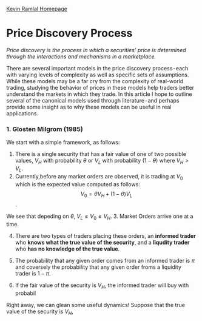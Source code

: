 [Kevin Ramlal Homepage](kevinramlal.github.io)


#  Price Discovery Process 
*Price discovery is the process in which a securities' price is determined through the interactions and mechanisms in a marketplace.* 

There are several important models in the price discovery process - each with varying levels of complexity as well as specific sets of assumptions. While these models may be a far cry from the complexity of real-world trading, studying the behavior of prices in these models help traders better understand the markets in which they trade. In this article I hope to outline several of the canonical models used through literature - and perhaps provide some insight as to why these models can be useful in real applications. 

### 1. Glosten Milgrom (1985)

We start with a simple framework, as follows:

1. There is a single security that has a fair value of one of two possible values, $V_H$ with probability $\theta$ or $V_L$ with probability $(1-\theta)$ where $V_H > V_L$. 
2. Currently,before any market orders are observed, it is trading at $V_0$ which is the expected value computed as follows:
$$V_0 =  \theta V_H+ (1-\theta) V_L$$.

We see that depeding on $\theta$, $V_L \leq V_0 \leq V_H$. 
3. Market Orders arrive one at a time.
 
4. There are two types of traders placing these orders, an **informed trader** who **knows what the true value of the security**, and a **liqudity trader** who **has no knowledge of the true value**.

5. The probability that any given order comes from an informed trader is $\pi$ and coversely the probability that any given order froms a liquidity trader is $1-\pi$. 

6. If the fair value of the security is $V_H$, the informed trader will buy with probabil

Right away, we can glean some useful dynamics! Suppose that the true value of the security is $V_H$, 


